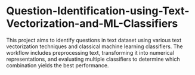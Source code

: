 # Question-Identification-using-Text-Vectorization-and-ML-Classifiers
This project aims to identify questions in text dataset using various text vectorization techniques and classical machine learning classifiers. The workflow includes preprocessing text, transforming it into numerical representations, and evaluating multiple classifiers to determine which combination yields the best performance.

